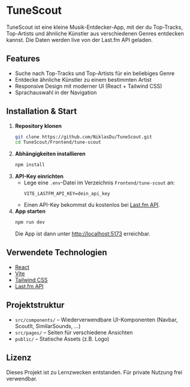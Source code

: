 # TuneScout

TuneScout ist eine kleine Musik-Entdecker-App, mit der du Top-Tracks, Top-Artists und ähnliche Künstler aus verschiedenen Genres entdecken kannst. Die Daten werden live von der Last.fm API geladen.

## Features

- Suche nach Top-Tracks und Top-Artists für ein beliebiges Genre
- Entdecke ähnliche Künstler zu einem bestimmten Artist
- Responsive Design mit moderner UI (React + Tailwind CSS)
- Sprachauswahl in der Navigation

## Installation & Start

1. **Repository klonen**
   ```sh
   git clone https://github.com/NiklasDu/TuneScout.git
   cd TuneScout/Frontend/tune-scout
   ```
2. **Abhängigkeiten installieren**
   ```sh
   npm install
   ```
3. **API-Key einrichten**
   - Lege eine `.env`-Datei im Verzeichnis `Frontend/tune-scout` an:
     ```
     VITE_LASTFM_API_KEY=dein_api_key
     ```
   - Einen API-Key bekommst du kostenlos bei [Last.fm API](https://www.last.fm/api/account/create).
4. **App starten**
   ```sh
   npm run dev
   ```
   Die App ist dann unter [http://localhost:5173](http://localhost:5173) erreichbar.

## Verwendete Technologien

- [React](https://react.dev/)
- [Vite](https://vitejs.dev/)
- [Tailwind CSS](https://tailwindcss.com/)
- [Last.fm API](https://www.last.fm/api)

## Projektstruktur

- `src/components/` – Wiederverwendbare UI-Komponenten (Navbar, ScoutIt, SimilarSounds, ...)
- `src/pages/` – Seiten für verschiedene Ansichten
- `public/` – Statische Assets (z.B. Logo)

## Lizenz

Dieses Projekt ist zu Lernzwecken entstanden. Für private Nutzung frei verwendbar.
